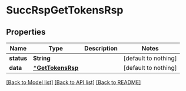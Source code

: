 # SuccRspGetTokensRsp


## Properties
Name | Type | Description | Notes
------------ | ------------- | ------------- | -------------
**status** | **String** |  | [default to nothing]
**data** | [***GetTokensRsp**](GetTokensRsp.md) |  | [default to nothing]


[[Back to Model list]](../README.md#models) [[Back to API list]](../README.md#api-endpoints) [[Back to README]](../README.md)


